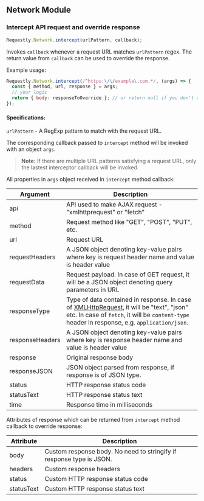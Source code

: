 ## Network Module

### Intercept API request and override response

```javascript
Requestly.Network.intercept(urlPattern, callback);
```

Invokes `callback` whenever a request URL matches `urlPattern` regex. 
The return value from `callback` can be used to override the response.

Example usage:
```javascript
Requestly.Network.intercept(/^https:\/\/example\.com.*/, (args) => {
  const { method, url, response } = args;
  // your logic 
  return { body: responseToOverride }; // or return null if you don't want to override response
});
```

#### Specifications:

`urlPattern` - A RegExp pattern to match with the request URL.

The corresponding callback passed to `intercept` method will be invoked with an object `args`.

> **Note:**
> If there are multiple URL patterns satisfying a request URL, only the lastest interceptor callback will be invoked.

All properties in `args` object received in `intercept` method callback:

| Argument | Description |
| -------- | ----------- |
| api | API used to make AJAX request - "xmlhttprequest" or "fetch" |
| method | Request method like "GET", "POST", "PUT", etc. |
| url | Request URL |
| requestHeaders | A JSON object denoting key-value pairs where key is request header name and value is header value |
| requestData | Request payload. In case of GET request, it will be a JSON object denoting query parameters in URL |
| responseType | Type of data contained in response. In case of [XMLHttpRequest](https://developer.mozilla.org/en-US/docs/Web/API/XMLHttpRequest/responseType), it will be "text", "json" etc. In case of `fetch`, it will be `content-type` header in response, e.g. `application/json`. |
| responseHeaders | A JSON object denoting key-value pairs where key is response header name and value is header value |
| response | Original response body |
| responseJSON | JSON object parsed from response, if response is of JSON type.  |
| status | HTTP response status code |
| statusText | HTTP response status text |
| time | Response time in milliseconds |

Attributes of response which can be returned from `intercept` method callback to override response:

| Attribute | Description |
| --------- | ----------- |
| body | Custom response body. No need to stringify if response type is JSON. |
| headers | Custom response headers |
| status | Custom HTTP response status code |
| statusText | Custom HTTP response status text |
